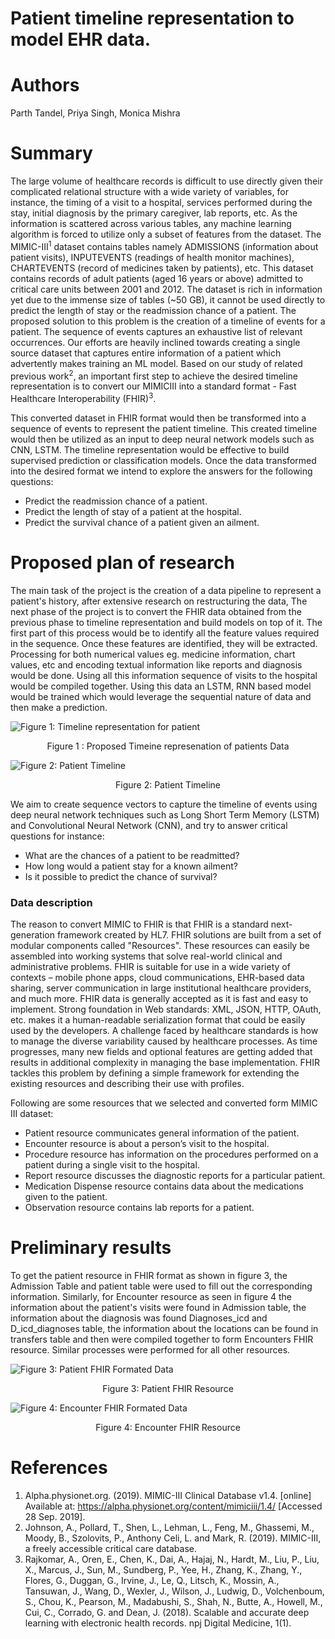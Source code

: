 # Patient timeline representation to model EHR data.

# Authors
Parth Tandel, Priya Singh, Monica Mishra

# Summary
The large volume of healthcare records is difficult to use directly given their complicated relational structure with a wide variety of variables, for instance, the timing of a visit to a
hospital, services performed during the stay,
initial diagnosis by the primary caregiver, lab
reports, etc. As the information is scattered
across various tables, any machine learning
algorithm is forced to utilize only a subset of
features from the dataset. The MIMIC-III<sup>1</sup>
dataset contains tables namely ADMISSIONS
(information about patient visits), INPUTEVENTS
(readings of health monitor machines),
CHARTEVENTS (record of medicines taken by
patients), etc. This dataset contains records of
adult patients (aged 16 years or above) admitted
to critical care units between 2001 and 2012.
The dataset is rich in information yet due to
the immense size of tables (~50 GB), it cannot be
used directly to predict the length of stay or the
readmission chance of a patient. The proposed
solution to this problem is the creation of a
timeline of events for a patient. The sequence of
events captures an exhaustive list of relevant
occurrences. Our efforts are heavily inclined
towards creating a single source dataset that
captures entire information of a patient which
advertently makes training an ML model. Based
on our study of related previous work<sup>2</sup>, an
important first step to achieve the desired
timeline representation is to convert our MIMICIII into a standard format - Fast Healthcare
Interoperability (FHIR)<sup>3</sup>.

This converted dataset
in FHIR format would then be transformed into a
sequence of events to represent the patient
timeline. This created timeline would then be
utilized as an input to deep neural network
models such as CNN, LSTM. The timeline
representation would be effective to build
supervised prediction or classification models.
Once the data transformed into the desired
format we intend to explore the answers for the
following questions:
* Predict the readmission chance of a patient.
* Predict the length of stay of a patient at the
hospital.
* Predict the survival chance of a patient given
an ailment.

# Proposed plan of research
The main task of the project is the creation of a data pipeline to represent a patient's history, after extensive research on restructuring the data, 
The next phase of the project is to convert the FHIR data obtained from the previous phase to timeline representation and build models on top of it. The first part of this process would be to identify all the feature values required in the sequence. Once these features are identified, they will be extracted. Processing for both numerical values eg. medicine information, chart values, etc and encoding textual information like reports and diagnosis would be done. Using all this information sequence of visits to the hospital would be compiled together. Using this data an LSTM, RNN based model would be trained which would leverage the sequential nature of data and then make a prediction.


![Figure 1: Timeline representation for patient](Assets/timeline_representation.png)

<center> Figure 1 : Proposed Timeine represenation of patients Data </center>


![Figure 2: Patient Timeline](https://raw.githubusercontent.com/priyasingh16/Fully-Automated-GCP-Healthcare-API/master/Assets/Patient_timeline.png)
<center> Figure 2: Patient Timeline </center>


We aim to create sequence vectors to capture the timeline of events using deep neural network techniques such as Long Short Term Memory (LSTM) and Convolutional Neural Network (CNN), and 
try to answer critical questions for instance:
* What are the chances of a patient to be readmitted? 
* How long would a patient stay for a known ailment? 
* Is it possible to predict the chance of survival? 

### Data description
The reason to convert MIMIC to FHIR is that FHIR is a standard next-generation framework created by HL7. FHIR solutions are built from a set of modular components called "Resources".
These resources can easily be assembled into working systems that solve real-world clinical and administrative problems. FHIR is suitable for use in a wide variety of contexts – mobile phone
apps, cloud communications, EHR-based data sharing, server communication in large institutional healthcare providers, and much more. FHIR data is generally accepted as it is fast and
easy to implement. Strong foundation in Web standards: XML, JSON, HTTP, OAuth, etc. makes it a human-readable serialization format that could be easily used by the developers. A challenge faced by healthcare standards is how to manage the diverse variability caused by healthcare processes. As time progresses, many new fields and optional features are getting added that results in additional complexity in managing the base implementation. FHIR tackles this problem by defining a simple framework for extending the existing resources and describing their use with profiles.

Following are some resources that we selected and converted form MIMIC III dataset:

* Patient resource communicates general information of the patient.
* Encounter resource is about a person’s visit to the hospital.
* Procedure resource has information on the procedures performed on a patient during a single visit to the hospital.
* Report resource discusses the diagnostic reports for a particular patient. 
* Medication Dispense resource contains data about the medications given to the patient.
* Observation resource contains lab reports
for a patient. 

# Preliminary results
To get the patient resource in FHIR format as shown in figure 3, the Admission Table and patient table were used to fill out the
corresponding information. Similarly, for Encounter resource as seen in figure 4 the information about the patient's visits were found in Admission table, the information about the diagnosis was found Diagnoses_icd and D_icd_diagnoses table, the information about the locations can be found in transfers table and then were compiled together to form Encounters FHIR resource. Similar processes were performed for all other resources.

![Figure 3: Patient FHIR Formated Data](Assets/patient.png)
<center> Figure 3: Patient FHIR Resource </center>


![Figure 4: Encounter FHIR Formated Data](Assets/encounter.png)
<center> Figure 4: Encounter FHIR Resource </center>

# References
1. Alpha.physionet.org. (2019). MIMIC-III Clinical Database v1.4. [online] Available at: https://alpha.physionet.org/content/mimiciii/1.4/ [Accessed 28 Sep. 2019].
2. Johnson, A., Pollard, T., Shen, L., Lehman, L., Feng, M., Ghassemi, M., Moody, B., Szolovits, P., Anthony Celi, L. and Mark, R. (2019). MIMIC-III, a freely accessible critical care database.
3. Rajkomar, A., Oren, E., Chen, K., Dai, A., Hajaj, N., Hardt, M., Liu, P., Liu, X., Marcus, J., Sun, M., Sundberg, P., Yee, H., Zhang, K., Zhang, Y., Flores, G., Duggan, G., Irvine, J., Le, Q., Litsch, K., Mossin, A., Tansuwan, J., Wang, D., Wexler, J., Wilson, J., Ludwig, D., Volchenboum, S., Chou, K., Pearson, M., Madabushi, S., Shah, N., Butte, A., Howell, M., Cui, C., Corrado, G. and Dean, J. (2018). Scalable and accurate deep learning with electronic health records. npj Digital Medicine, 1(1).

